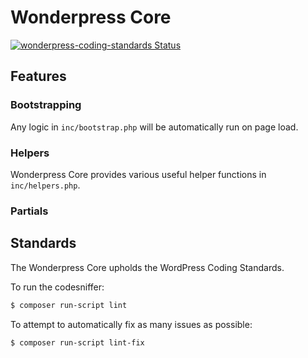 # Wonderpress Core

[![wonderpress-coding-standards Status](https://github.com/wndrfl/wonderpress-core/workflows/wonderpress-coding-standards/badge.svg)](https://github.com/wndrfl/wonderpress-core/actions)

## Features

### Bootstrapping
Any logic in `inc/bootstrap.php` will be automatically run on page load.

### Helpers
Wonderpress Core provides various useful helper functions in `inc/helpers.php`.

### Partials

## Standards
The Wonderpress Core upholds the WordPress Coding Standards. 

To run the codesniffer:

```bash
$ composer run-script lint
````

To attempt to automatically fix as many issues as possible:

```bash
$ composer run-script lint-fix
````
